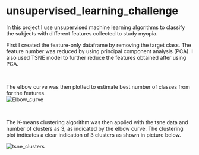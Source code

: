 # unsupervised_learning_challenge
In this project I use unsupervised machine learning algorithms to classify the subjects with different features collected to study myopia. 
<br>

First I created the feature-only dataframe by removing the target class. The feature number was reduced by using principal component analysis (PCA). I also used TSNE model to further reduce the features obtained after using PCA. 

<br>

The elbow curve was then plotted to estimate best number of classes from for the features.
<br>
![Elbow_curve](https://user-images.githubusercontent.com/99154332/184155863-15e9bd15-206e-4cdb-998f-e0db7d65a2e5.png)

<br>

The K-means clustering algorithm was then applied with the tsne data and number of clusters as 3, as indicated by the elbow curve. The clustering plot indicates a clear indication of 3 clusters as shown in picture below. 
<br>

![tsne_clusters](https://user-images.githubusercontent.com/99154332/184156765-70309e78-14d9-47df-965a-83fe06ecc6af.png)
